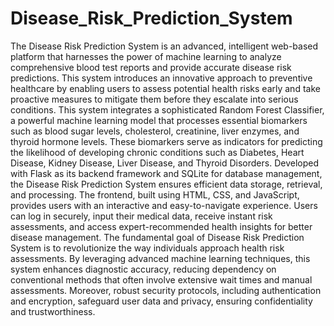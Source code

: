 # Disease_Risk_Prediction_System
The Disease Risk Prediction System is an advanced, intelligent web-based platform that harnesses the power of machine learning to analyze comprehensive blood test reports and provide accurate disease risk predictions. This system introduces an innovative approach to preventive healthcare by enabling users to assess potential health risks early and take proactive measures to mitigate them before they escalate into serious conditions. 
This system integrates a sophisticated Random Forest Classifier, a powerful machine learning model that processes essential biomarkers such as blood sugar levels, cholesterol, creatinine, liver enzymes, and thyroid hormone levels. These biomarkers serve as indicators for predicting the likelihood of developing chronic conditions such as Diabetes, Heart Disease, Kidney Disease, Liver Disease, and Thyroid Disorders. 
Developed with Flask as its backend framework and SQLite for database management, the Disease Risk Prediction System ensures efficient data storage, retrieval, and processing. The frontend, built using HTML, CSS, and JavaScript, provides users with an interactive and easy-to-navigate experience. Users can log in securely, input their medical data, receive instant risk assessments, and access expert-recommended health insights for better disease management. 
The fundamental goal of Disease Risk Prediction System is to revolutionize the way individuals approach health risk assessments. By leveraging advanced machine learning techniques, this system enhances diagnostic accuracy, reducing dependency on conventional methods that often involve extensive wait times and manual assessments. Moreover, robust security protocols, including authentication and encryption, safeguard user data and privacy, ensuring confidentiality and trustworthiness. 
